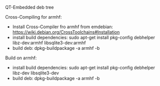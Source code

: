 QT-Embedded deb tree

Cross-Compiling for armhf:
 - Install Cross-Compiler fro armhf from emdebian: https://wiki.debian.org/CrossToolchains#Installation
 - install build dependencies: sudo apt-get install pkg-config debhelper libz-dev:armhf libsqlite3-dev:armhf
 - build deb: dpkg-buildpackage -a armhf -b

Build on armhf:
 - install build dependencies: sudo apt-get install pkg-config debhelper libz-dev libsqlite3-dev
 - build deb: dpkg-buildpackage -a armhf -b
